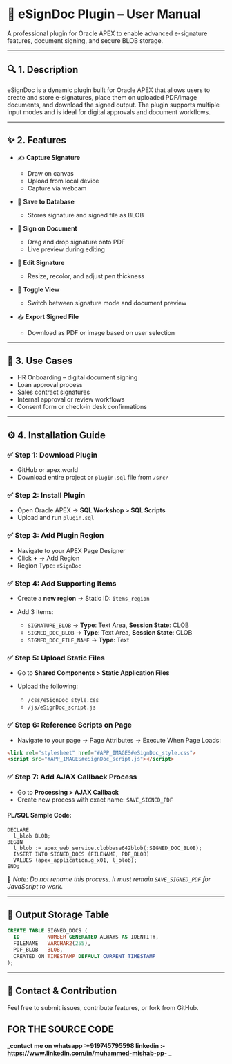 # 📘 eSignDoc Plugin – User Manual

A professional plugin for Oracle APEX to enable advanced e-signature features, document signing, and secure BLOB storage.

---

## 🔍 1. Description

eSignDoc is a dynamic plugin built for Oracle APEX that allows users to create and store e-signatures, place them on uploaded PDF/image documents, and download the signed output. The plugin supports multiple input modes and is ideal for digital approvals and document workflows.

---

## ✨ 2. Features

* ✍️ **Capture Signature**

  * Draw on canvas
  * Upload from local device
  * Capture via webcam

* 💾 **Save to Database**

  * Stores signature and signed file as BLOB

* 📄 **Sign on Document**

  * Drag and drop signature onto PDF
  * Live preview during editing

* 🎨 **Edit Signature**

  * Resize, recolor, and adjust pen thickness

* 🔄 **Toggle View**

  * Switch between signature mode and document preview

* 📥 **Export Signed File**

  * Download as PDF or image based on user selection

---

## 💼 3. Use Cases

* HR Onboarding – digital document signing
* Loan approval process
* Sales contract signatures
* Internal approval or review workflows
* Consent form or check-in desk confirmations

---

## ⚙️ 4. Installation Guide

### ✅ Step 1: Download Plugin

* GitHub or apex.world
* Download entire project or `plugin.sql` file from `/src/`

### ✅ Step 2: Install Plugin

* Open Oracle APEX → **SQL Workshop > SQL Scripts**
* Upload and run `plugin.sql`

### ✅ Step 3: Add Plugin Region

* Navigate to your APEX Page Designer
* Click **+** → Add Region
* Region Type: `eSignDoc`

### ✅ Step 4: Add Supporting Items

* Create a **new region** → Static ID: `items_region`
* Add 3 items:

  * `SIGNATURE_BLOB` → **Type**: Text Area, **Session State**: CLOB
  * `SIGNED_DOC_BLOB` → **Type**: Text Area, **Session State**: CLOB
  * `SIGNED_DOC_FILE_NAME` → **Type**: Text

### ✅ Step 5: Upload Static Files

* Go to **Shared Components > Static Application Files**
* Upload the following:

  * `/css/eSignDoc_style.css`
  * `/js/eSignDoc_script.js`

### ✅ Step 6: Reference Scripts on Page

* Navigate to your page → Page Attributes → Execute When Page Loads:

```html
<link rel="stylesheet" href="#APP_IMAGES#eSignDoc_style.css">
<script src="#APP_IMAGES#eSignDoc_script.js"></script>
```

### ✅ Step 7: Add AJAX Callback Process

* Go to **Processing > AJAX Callback**
* Create new process with exact name: `SAVE_SIGNED_PDF`

#### PL/SQL Sample Code:

```plsql
DECLARE
  l_blob BLOB;
BEGIN
  l_blob := apex_web_service.clobbase642blob(:SIGNED_DOC_BLOB);
  INSERT INTO SIGNED_DOCS (FILENAME, PDF_BLOB)
  VALUES (apex_application.g_x01, l_blob);
END;
```

📌 *Note: Do not rename this process. It must remain `SAVE_SIGNED_PDF` for JavaScript to work.*

---

## 📂 Output Storage Table

```sql
CREATE TABLE SIGNED_DOCS (
  ID         NUMBER GENERATED ALWAYS AS IDENTITY,
  FILENAME   VARCHAR2(255),
  PDF_BLOB   BLOB,
  CREATED_ON TIMESTAMP DEFAULT CURRENT_TIMESTAMP
);
```

---

## 📣 Contact & Contribution

Feel free to submit issues, contribute features, or fork from GitHub.

## **FOR  THE SOURCE CODE**
_**contact me on whatsapp :+919745795598
linkedin :-  https://www.linkedin.com/in/muhammed-mishab-pp-** _



